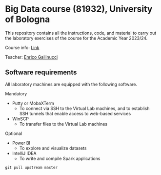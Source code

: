 # Big Data course (81932), University of Bologna

This repository contains all the instructions, code, and material to carry out the laboratory exercises of the course for the Academic Year 2023/24.

Course info: [Link](https://www.unibo.it/it/didattica/insegnamenti/insegnamento/2023/412684)

Teacher: [Enrico Gallinucci](https://www.unibo.it/sitoweb/enrico.gallinucci)

## Software requirements

All laboratory machines are equipped with the following software.

Mandatory

- Putty or MobaXTerm
  - To connect via SSH to the Virtual Lab machines, and to establish SSH tunnels that enable access to web-based services
- WinSCP
  - To transfer files to the Virtual Lab machines

Optional

- Power BI
    - To explore and visualize datasets
- IntelliJ IDEA
  - To write and compile Spark applications

`git pull upstream master`